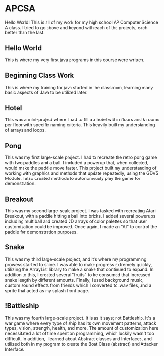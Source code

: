 # APCSA
 
<p>Hello World! This is all of my work for my high school AP Computer Science A class. I tried to go above and beyond with each of the projects, each better than the last.</p>
<h2>Hello World</h2>
<p>This is where my very first java programs in this course were written.</p>
<h2>Beginning Class Work</h2>
<p>This is where my training for java started in the classroom, learning many basic aspects of Java to be utilized later.</p>
<h2>Hotel</h2>
<p>This was a mini-project where I had to fill a a hotel with n floors and k rooms per floor with specific naming criteria. This heavily built my understanding of arrays and loops.</p>
<h2>Pong</h2>
<p>This was my first large-scale project. I had to recreate the retro pong game with two paddles and a ball. I included a powerup that, when collected, would make the paddle move faster. This project built my understanding of working with graphics and methods that update repeatedly, using the GDV5 Module. I also created methods to autonomously play the game for demonstration.</p>
<h2>Breakout</h3>
<p>This was my second large-scale project. I was tasked with recreating Atari Breakout, with a paddle hitting a ball into bricks. I added several powerups including multiball and created 2D arrays of color palettes so that user customization could be improved. Once again, I made an "AI" to control the paddle for demonstration purposes.</p>
<h2>Snake</h2>
<p>This was my third large-scale project, and it's where my programming prowess started to shine. I was able to make progress extremely quickly, utilizing the ArrayList library to make a snake that continued to expand. In addition to this, I created several "fruits" to be consumed that increased snake length by different amounts. Finally, I used background music, custom sound effects from friends which I converted to .wav files, and a sprite that acted as my splash front page.</p>
<h2>!Battleship</h2>
<p>This was my fourth large-scale project. It is as it says; not Battleship. It's a war game where every type of ship has its own movement patterns, attack types, vision, strength, health, and more. The amount of customization here necessitated a lot of time spent on programming, which luckily wasn't too difficult. In addition, I learned about Abstract classes and Interfaces, and utilized both in my program to create the Boat Class (abstract) and Attacker Interface.</p>